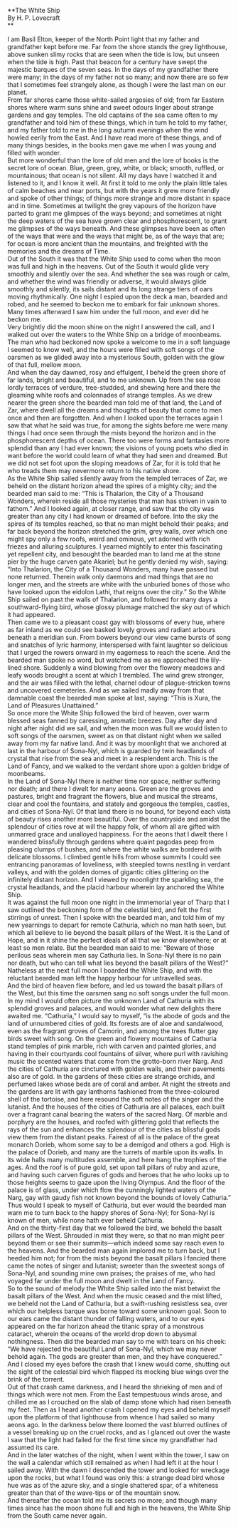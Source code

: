   
**The White Ship  
By H. P. Lovecraft  
**  

I am Basil Elton, keeper of the North Point light that my father and
grandfather kept before me. Far from the shore stands the grey lighthouse,
above sunken slimy rocks that are seen when the tide is low, but unseen when
the tide is high. Past that beacon for a century have swept the majestic
barques of the seven seas. In the days of my grandfather there were many; in
the days of my father not so many; and now there are so few that I sometimes
feel strangely alone, as though I were the last man on our planet.  
From far shores came those white-sailed argosies of old; from far Eastern
shores where warm suns shine and sweet odours linger about strange gardens and
gay temples. The old captains of the sea came often to my grandfather and told
him of these things, which in turn he told to my father, and my father told to
me in the long autumn evenings when the wind howled eerily from the East. And
I have read more of these things, and of many things besides, in the books men
gave me when I was young and filled with wonder.  
But more wonderful than the lore of old men and the lore of books is the
secret lore of ocean. Blue, green, grey, white, or black; smooth, ruffled, or
mountainous; that ocean is not silent. All my days have I watched it and
listened to it, and I know it well. At first it told to me only the plain
little tales of calm beaches and near ports, but with the years it grew more
friendly and spoke of other things; of things more strange and more distant in
space and in time. Sometimes at twilight the grey vapours of the horizon have
parted to grant me glimpses of the ways beyond; and sometimes at night the
deep waters of the sea have grown clear and phosphorescent, to grant me
glimpses of the ways beneath. And these glimpses have been as often of the
ways that were and the ways that might be, as of the ways that are; for ocean
is more ancient than the mountains, and freighted with the memories and the
dreams of Time.  
Out of the South it was that the White Ship used to come when the moon was
full and high in the heavens. Out of the South it would glide very smoothly
and silently over the sea. And whether the sea was rough or calm, and whether
the wind was friendly or adverse, it would always glide smoothly and silently,
its sails distant and its long strange tiers of oars moving rhythmically. One
night I espied upon the deck a man, bearded and robed, and he seemed to beckon
me to embark for fair unknown shores. Many times afterward I saw him under the
full moon, and ever did he beckon me.  
Very brightly did the moon shine on the night I answered the call, and I
walked out over the waters to the White Ship on a bridge of moonbeams. The man
who had beckoned now spoke a welcome to me in a soft language I seemed to know
well, and the hours were filled with soft songs of the oarsmen as we glided
away into a mysterious South, golden with the glow of that full, mellow moon.  
And when the day dawned, rosy and effulgent, I beheld the green shore of far
lands, bright and beautiful, and to me unknown. Up from the sea rose lordly
terraces of verdure, tree-studded, and shewing here and there the gleaming
white roofs and colonnades of strange temples. As we drew nearer the green
shore the bearded man told me of that land, the Land of Zar, where dwell all
the dreams and thoughts of beauty that come to men once and then are
forgotten. And when I looked upon the terraces again I saw that what he said
was true, for among the sights before me were many things I had once seen
through the mists beyond the horizon and in the phosphorescent depths of
ocean. There too were forms and fantasies more splendid than any I had ever
known; the visions of young poets who died in want before the world could
learn of what they had seen and dreamed. But we did not set foot upon the
sloping meadows of Zar, for it is told that he who treads them may nevermore
return to his native shore.  
As the White Ship sailed silently away from the templed terraces of Zar, we
beheld on the distant horizon ahead the spires of a mighty city; and the
bearded man said to me: “This is Thalarion, the City of a Thousand Wonders,
wherein reside all those mysteries that man has striven in vain to fathom.”
And I looked again, at closer range, and saw that the city was greater than
any city I had known or dreamed of before. Into the sky the spires of its
temples reached, so that no man might behold their peaks; and far back beyond
the horizon stretched the grim, grey walls, over which one might spy only a
few roofs, weird and ominous, yet adorned with rich friezes and alluring
sculptures. I yearned mightily to enter this fascinating yet repellent city,
and besought the bearded man to land me at the stone pier by the huge carven
gate Akariel; but he gently denied my wish, saying: “Into Thalarion, the City
of a Thousand Wonders, many have passed but none returned. Therein walk only
daemons and mad things that are no longer men, and the streets are white with
the unburied bones of those who have looked upon the eidolon Lathi, that
reigns over the city.” So the White Ship sailed on past the walls of
Thalarion, and followed for many days a southward-flying bird, whose glossy
plumage matched the sky out of which it had appeared.  
Then came we to a pleasant coast gay with blossoms of every hue, where as far
inland as we could see basked lovely groves and radiant arbours beneath a
meridian sun. From bowers beyond our view came bursts of song and snatches of
lyric harmony, interspersed with faint laughter so delicious that I urged the
rowers onward in my eagerness to reach the scene. And the bearded man spoke no
word, but watched me as we approached the lily-lined shore. Suddenly a wind
blowing from over the flowery meadows and leafy woods brought a scent at which
I trembled. The wind grew stronger, and the air was filled with the lethal,
charnel odour of plague-stricken towns and uncovered cemeteries. And as we
sailed madly away from that damnable coast the bearded man spoke at last,
saying: “This is Xura, the Land of Pleasures Unattained.”  
So once more the White Ship followed the bird of heaven, over warm blessed
seas fanned by caressing, aromatic breezes. Day after day and night after
night did we sail, and when the moon was full we would listen to soft songs of
the oarsmen, sweet as on that distant night when we sailed away from my far
native land. And it was by moonlight that we anchored at last in the harbour
of Sona-Nyl, which is guarded by twin headlands of crystal that rise from the
sea and meet in a resplendent arch. This is the Land of Fancy, and we walked
to the verdant shore upon a golden bridge of moonbeams.  
In the Land of Sona-Nyl there is neither time nor space, neither suffering nor
death; and there I dwelt for many aeons. Green are the groves and pastures,
bright and fragrant the flowers, blue and musical the streams, clear and cool
the fountains, and stately and gorgeous the temples, castles, and cities of
Sona-Nyl. Of that land there is no bound, for beyond each vista of beauty
rises another more beautiful. Over the countryside and amidst the splendour of
cities rove at will the happy folk, of whom all are gifted with unmarred grace
and unalloyed happiness. For the aeons that I dwelt there I wandered
blissfully through gardens where quaint pagodas peep from pleasing clumps of
bushes, and where the white walks are bordered with delicate blossoms. I
climbed gentle hills from whose summits I could see entrancing panoramas of
loveliness, with steepled towns nestling in verdant valleys, and with the
golden domes of gigantic cities glittering on the infinitely distant horizon.
And I viewed by moonlight the sparkling sea, the crystal headlands, and the
placid harbour wherein lay anchored the White Ship.  
It was against the full moon one night in the immemorial year of Tharp that I
saw outlined the beckoning form of the celestial bird, and felt the first
stirrings of unrest. Then I spoke with the bearded man, and told him of my new
yearnings to depart for remote Cathuria, which no man hath seen, but which all
believe to lie beyond the basalt pillars of the West. It is the Land of Hope,
and in it shine the perfect ideals of all that we know elsewhere; or at least
so men relate. But the bearded man said to me: “Beware of those perilous seas
wherein men say Cathuria lies. In Sona-Nyl there is no pain nor death, but who
can tell what lies beyond the basalt pillars of the West?” Natheless at the
next full moon I boarded the White Ship, and with the reluctant bearded man
left the happy harbour for untravelled seas.  
And the bird of heaven flew before, and led us toward the basalt pillars of
the West, but this time the oarsmen sang no soft songs under the full moon. In
my mind I would often picture the unknown Land of Cathuria with its splendid
groves and palaces, and would wonder what new delights there awaited me.
“Cathuria,” I would say to myself, “is the abode of gods and the land of
unnumbered cities of gold. Its forests are of aloe and sandalwood, even as the
fragrant groves of Camorin, and among the trees flutter gay birds sweet with
song. On the green and flowery mountains of Cathuria stand temples of pink
marble, rich with carven and painted glories, and having in their courtyards
cool fountains of silver, where purl with ravishing music the scented waters
that come from the grotto-born river Narg. And the cities of Cathuria are
cinctured with golden walls, and their pavements also are of gold. In the
gardens of these cities are strange orchids, and perfumed lakes whose beds are
of coral and amber. At night the streets and the gardens are lit with gay
lanthorns fashioned from the three-coloured shell of the tortoise, and here
resound the soft notes of the singer and the lutanist. And the houses of the
cities of Cathuria are all palaces, each built over a fragrant canal bearing
the waters of the sacred Narg. Of marble and porphyry are the houses, and
roofed with glittering gold that reflects the rays of the sun and enhances the
splendour of the cities as blissful gods view them from the distant peaks.
Fairest of all is the palace of the great monarch Dorieb, whom some say to be
a demigod and others a god. High is the palace of Dorieb, and many are the
turrets of marble upon its walls. In its wide halls many multitudes assemble,
and here hang the trophies of the ages. And the roof is of pure gold, set upon
tall pillars of ruby and azure, and having such carven figures of gods and
heroes that he who looks up to those heights seems to gaze upon the living
Olympus. And the floor of the palace is of glass, under which flow the
cunningly lighted waters of the Narg, gay with gaudy fish not known beyond the
bounds of lovely Cathuria.”  
Thus would I speak to myself of Cathuria, but ever would the bearded man warn
me to turn back to the happy shores of Sona-Nyl; for Sona-Nyl is known of men,
while none hath ever beheld Cathuria.  
And on the thirty-first day that we followed the bird, we beheld the basalt
pillars of the West. Shrouded in mist they were, so that no man might peer
beyond them or see their summits—which indeed some say reach even to the
heavens. And the bearded man again implored me to turn back, but I heeded him
not; for from the mists beyond the basalt pillars I fancied there came the
notes of singer and lutanist; sweeter than the sweetest songs of Sona-Nyl, and
sounding mine own praises; the praises of me, who had voyaged far under the
full moon and dwelt in the Land of Fancy.  
So to the sound of melody the White Ship sailed into the mist betwixt the
basalt pillars of the West. And when the music ceased and the mist lifted, we
beheld not the Land of Cathuria, but a swift-rushing resistless sea, over
which our helpless barque was borne toward some unknown goal. Soon to our ears
came the distant thunder of falling waters, and to our eyes appeared on the
far horizon ahead the titanic spray of a monstrous cataract, wherein the
oceans of the world drop down to abysmal nothingness. Then did the bearded man
say to me with tears on his cheek: “We have rejected the beautiful Land of
Sona-Nyl, which we may never behold again. The gods are greater than men, and
they have conquered.” And I closed my eyes before the crash that I knew would
come, shutting out the sight of the celestial bird which flapped its mocking
blue wings over the brink of the torrent.  
Out of that crash came darkness, and I heard the shrieking of men and of
things which were not men. From the East tempestuous winds arose, and chilled
me as I crouched on the slab of damp stone which had risen beneath my feet.
Then as I heard another crash I opened my eyes and beheld myself upon the
platform of that lighthouse from whence I had sailed so many aeons ago. In the
darkness below there loomed the vast blurred outlines of a vessel breaking up
on the cruel rocks, and as I glanced out over the waste I saw that the light
had failed for the first time since my grandfather had assumed its care.  
And in the later watches of the night, when I went within the tower, I saw on
the wall a calendar which still remained as when I had left it at the hour I
sailed away. With the dawn I descended the tower and looked for wreckage upon
the rocks, but what I found was only this: a strange dead bird whose hue was
as of the azure sky, and a single shattered spar, of a whiteness greater than
that of the wave-tips or of the mountain snow.  
And thereafter the ocean told me its secrets no more; and though many times
since has the moon shone full and high in the heavens, the White Ship from the
South came never again.  

